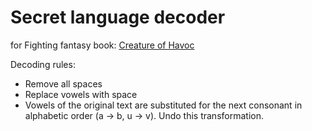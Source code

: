 # Secret language decoder
for Fighting fantasy book: [Creature of Havoc](https://en.wikipedia.org/wiki/Creature_of_Havoc)

Decoding rules:
* Remove all spaces
* Replace vowels with space  
* Vowels of the original text are substituted for the next consonant in alphabetic order (a -> b, u -> v). Undo this transformation.